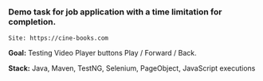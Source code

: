 


### Demo task for job application with a time limitation for completion.
~~~
Site: https://cine-books.com
~~~

**Goal:** Testing Video Player buttons Play / Forward / Back.

**Stack:** Java, Maven, TestNG, Selenium, PageObject, JavaScript executions
